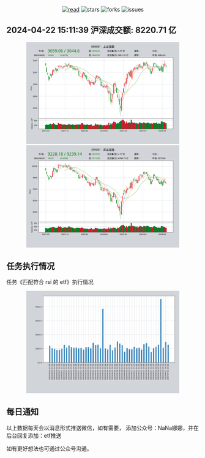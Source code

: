 <div align="center">  
    <p>
        <a href="https://tf2jaguar.github.io"><img src="https://badgen.net/badge/tf2jaguar/read?icon=sourcegraph&color=4ab8a1" alt="read" /></a>
        <img src="https://badgen.net/github/stars/tf2jaguar/script_tools?icon=github&color=4ab8a1" alt="stars" />
        <img src="https://badgen.net/github/forks/tf2jaguar/script_tools?icon=github&color=4ab8a1" alt="forks" />
        <img src="https://badgen.net/github/open-issues/tf2jaguar/script_tools?icon=github" alt="issues" />
    </p>
</div>

<!-- github_hs_turnover starts -->
## 2024-04-22 15:11:39 沪深成交额: 8220.71 亿
<!-- github_hs_turnover ends -->

<div align="center">  
    <p>
        <img src="https://raw.githubusercontent.com/tf2jaguar/script_tools/main/static/000001.png" width="400" alt="上证指数" />
        <img src="https://raw.githubusercontent.com/tf2jaguar/script_tools/main/static/399001.png" width="400" alt="深证成指" />
    </p>
</div>

## 任务执行情况

任务《匹配符合 rsi 的 etf》执行情况

<div align="center">  
    <p>
        <img src="https://raw.githubusercontent.com/tf2jaguar/script_tools/main/static/etf_rsi_cost_time.png" width="400" alt="匹配etf执行耗时" />
    </p>
</div>


## 每日通知

以上数据每天会以消息形式推送微信，如有需要，
添加公众号：NaNa娜娜，并在后台回复添加：etf推送

如有更好想法也可通过公众号沟通。